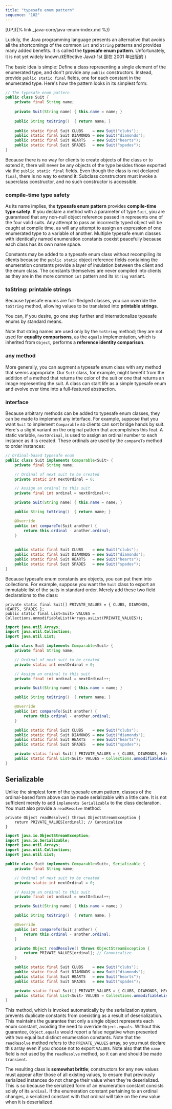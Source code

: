 ```yaml
---
title: "typesafe enum pattern"
sequence: "102"
---
```


[UP]({% link _java-core/java-enum-index.md %})

Luckily, the Java programming language presents an alternative
that avoids all the shortcomings of the common `int` and `String` patterns and provides many added benefits.
It is called the **typesafe enum pattern**.
Unfortunately, it is not yet widely known.(《Effective Java》 1st 是在 2001 年出版的 )

The basic idea is simple:
Define a class representing a single element of the enumerated type,
and don't provide any `public` constructors.
Instead, provide `public static final` fields,
one for each constant in the enumerated type.
Here's how the pattern looks in its simplest form:

```java
// The typesafe enum pattern
public class Suit { 
    private final String name; 
 
    private Suit(String name) { this.name = name; } 
 
    public String toString()  { return name; } 
 
    public static final Suit CLUBS    = new Suit("clubs"); 
    public static final Suit DIAMONDS = new Suit("diamonds"); 
    public static final Suit HEARTS   = new Suit("hearts"); 
    public static final Suit SPADES   = new Suit("spades"); 
}
```

Because there is no way for clients to create objects of the class or to extend it,
there will never be any objects of the type besides those exported via the `public static final` fields.
Even though the class is not declared `final`, there is no way to extend it:
Subclass constructors must invoke a superclass constructor, and no such constructor is accessible.

### compile-time type safety

As its name implies, the **typesafe enum pattern** provides **compile-time type safety**.
If you declare a method with a parameter of type `Suit`,
you are guaranteed that any non-null object reference passed in represents one of the four valid suits.
Any attempt to pass an incorrectly typed object will be caught at compile time,
as will any attempt to assign an expression of one enumerated type to a variable of another.
Multiple typesafe enum classes with identically named enumeration constants coexist peacefully
because each class has its own name space.

Constants may be added to a typesafe enum class without recompiling its clients
because the `public static` object reference fields containing the enumeration constants
provide a layer of insulation between the client and the enum class.
The constants themselves are never compiled into clients
as they are in the more common `int` pattern and its `String` variant.

### toString: printable strings

Because typesafe enums are full-fledged classes, you can override the `toString` method,
allowing values to be translated into **printable strings**.

You can, if you desire, go one step further and internationalize typesafe enums by standard means.

Note that string names are used only by the `toString` method;
they are not used for **equality comparisons**, as the `equals` implementation,
which is inherited from `Object`, performs a **reference identity comparison**.

### any method

More generally, you can augment a typesafe enum class with any method that seems appropriate.
Our `Suit` class, for example, might benefit from the addition of a method
that returns the color of the suit or one that returns an image representing the suit.
A class can start life as a simple typesafe enum and evolve over time into a full-featured abstraction.

### interface

Because arbitrary methods can be added to typesafe enum classes, they can be made to implement any interface.
For example, suppose that you want `Suit` to implement `Comparable` so clients can sort bridge hands by suit.
Here's a slight variant on the original pattern that accomplishes this feat.
A static variable, `nextOrdinal`, is used to assign an ordinal number to each instance as it is created.
These ordinals are used by the `compareTo` method to order instances:

```java
// Ordinal-based typesafe enum
public class Suit implements Comparable<Suit> {
    private final String name;

    // Ordinal of next suit to be created 
    private static int nextOrdinal = 0;

    // Assign an ordinal to this suit 
    private final int ordinal = nextOrdinal++;

    private Suit(String name) { this.name = name; }

    public String toString()  { return name; }

    @Override
    public int compareTo(Suit another) {
        return this.ordinal - another.ordinal;
    }
    
    
    public static final Suit CLUBS    = new Suit("clubs");
    public static final Suit DIAMONDS = new Suit("diamonds");
    public static final Suit HEARTS   = new Suit("hearts");
    public static final Suit SPADES   = new Suit("spades");
}
```

Because typesafe enum constants are objects, you can put them into collections.
For example, suppose you want the `Suit` class to export an immutable list of the suits in standard order.
Merely add these two field declarations to the class:

```text
private static final Suit[] PRIVATE_VALUES = { CLUBS, DIAMONDS, HEARTS, SPADES };
public static final List<Suit> VALUES = Collections.unmodifiableList(Arrays.asList(PRIVATE_VALUES));
```

```java
import java.util.Arrays;
import java.util.Collections;
import java.util.List;

public class Suit implements Comparable<Suit> {
    private final String name;

    // Ordinal of next suit to be created
    private static int nextOrdinal = 0;

    // Assign an ordinal to this suit
    private final int ordinal = nextOrdinal++;

    private Suit(String name) { this.name = name; }

    public String toString()  { return name; }

    @Override
    public int compareTo(Suit another) {
        return this.ordinal - another.ordinal;
    }

    public static final Suit CLUBS    = new Suit("clubs");
    public static final Suit DIAMONDS = new Suit("diamonds");
    public static final Suit HEARTS   = new Suit("hearts");
    public static final Suit SPADES   = new Suit("spades");

    private static final Suit[] PRIVATE_VALUES = { CLUBS, DIAMONDS, HEARTS, SPADES };
    public static final List<Suit> VALUES = Collections.unmodifiableList(Arrays.asList(PRIVATE_VALUES));
}
```

## Serializable

Unlike the simplest form of the typesafe enum pattern,
classes of the ordinal-based form above can be made serializable with a little care.
It is not sufficient merely to add `implements Serializable` to the class declaration.
You must also provide a `readResolve` method:

```text
private Object readResolve() throws ObjectStreamException {
    return PRIVATE_VALUES[ordinal]; // Canonicalize 
}
```

```java
import java.io.ObjectStreamException;
import java.io.Serializable;
import java.util.Arrays;
import java.util.Collections;
import java.util.List;

public class Suit implements Comparable<Suit>, Serializable {
    private final String name;

    // Ordinal of next suit to be created
    private static int nextOrdinal = 0;

    // Assign an ordinal to this suit
    private final int ordinal = nextOrdinal++;

    private Suit(String name) { this.name = name; }

    public String toString()  { return name; }

    @Override
    public int compareTo(Suit another) {
        return this.ordinal - another.ordinal;
    }

    private Object readResolve() throws ObjectStreamException {
        return PRIVATE_VALUES[ordinal]; // Canonicalize
    }

    public static final Suit CLUBS    = new Suit("clubs");
    public static final Suit DIAMONDS = new Suit("diamonds");
    public static final Suit HEARTS   = new Suit("hearts");
    public static final Suit SPADES   = new Suit("spades");

    private static final Suit[] PRIVATE_VALUES = { CLUBS, DIAMONDS, HEARTS, SPADES };
    public static final List<Suit> VALUES = Collections.unmodifiableList(Arrays.asList(PRIVATE_VALUES));
}
```

This method, which is invoked automatically by the serialization system,
prevents duplicate constants from coexisting as a result of deserialization.
This maintains the guarantee that only a single object represents each enum constant,
avoiding the need to override `Object.equals`.
Without this guarantee, `Object.equals` would report a false negative
when presented with two equal but distinct enumeration constants.
Note that the `readResolve` method refers to the `PRIVATE_VALUES` array,
so you must declare this array even if you choose not to export `VALUES`.
Note also that the `name` field is not used by the `readResolve` method,
so it can and should be made `transient`.

The resulting class is **somewhat brittle**;
constructors for any new values must appear after those of all existing values,
to ensure that previously serialized instances do not change their value when they're deserialized.
This is so because the serialized form of an enumeration constant consists solely of its `ordinal`.
If the enumeration constant pertaining to an ordinal changes,
a serialized constant with that ordinal will take on the new value when it is deserialized.



